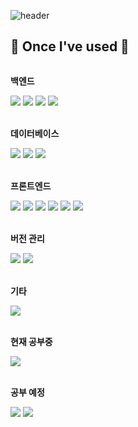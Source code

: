 ![header](https://capsule-render.vercel.app/api?type=Rounded&color=auto&height=120&section=header&text=안녕하세요!%20복영헌입니다&fontSize=50)


## 🔨 Once I've used 🔨
<div style="display:flex; flex-direction:column; align-items:flex-start;">
    <!-- 벡엔드 -->
    <p><strong>백엔드</strong></p>
    <div>
        <img src="https://img.shields.io/badge/Java-007396?style=for-the-badge&logo=Java&logoColor=white"> 
        <img src="https://img.shields.io/badge/JSP-007396?style=for-the-badge&logo=JSP&logoColor=white"> 
        <img src="https://img.shields.io/badge/Spring Boot-6DB33F?style=for-the-badge&logo=spring boot&logoColor=white"> 
        <img src="https://img.shields.io/badge/JPA-6DB33F?style=for-the-badge&logo=JPA&logoColor=white">
    </div>
    <br>
    <!-- 데이타베이스 -->
    <p><strong>데이터베이스</strong></p>
    <div>
        <img src="https://img.shields.io/badge/oracle-F80000?style=for-the-badge&logo=oracle&logoColor=white"> 
        <img src="https://img.shields.io/badge/mysql-4479A1?style=for-the-badge&logo=mysql&logoColor=white"> 
        <img src="https://img.shields.io/badge/firebase-FFCA28?style=for-the-badge&logo=firebase&logoColor=white">
    </div>
    <br>
    <!-- 프론트엔드 -->
    <p><strong>프론트엔드</strong></p>
    <div>
        <img src="https://img.shields.io/badge/html5-E34F26?style=flat-square&logo=html5&logoColor=white"> 
        <img src="https://img.shields.io/badge/css-1572B6?style=flat-square&logo=css3&logoColor=white"> 
        <img src="https://img.shields.io/badge/jquery-0769AD?style=flat-square&logo=jquery&logoColor=white">
        <img src="https://img.shields.io/badge/javascript-F7DF1E?style=flat-square&logo=javascript&logoColor=black"> 
        <img src="https://img.shields.io/badge/bootstrap-7952B3?style=flat-square&logo=bootstrap&logoColor=white">
        <img src="https://img.shields.io/badge/quasar-050A14?style=flat-square&logo=quasar&logoColor=white">
    </div>
  <br>
  <!--버전 관리-->
  <p><strong>버전 관리</strong></p>
    <div>
         <img src="https://img.shields.io/badge/git-F05032?style=flat-square&logo=git&logoColor=white">
        <img src="https://img.shields.io/badge/github-181717?style=flat-square&logo=github&logoColor=white">
  </div>
  <br>
    <!-- 기타-->
    <p><strong>기타</strong></p>
    <div>
        <img src="https://img.shields.io/badge/JSON-7F52FF?style=flat-square&logo=JSON&logoColor=white">

  </div><br>
    <!-- 현재 공부중 및 공부 예 -->
    <p><strong>현재 공부중</strong></p>
    <div>
        <img src="https://img.shields.io/badge/Vue.js-4FC08D?style=flat-square&logo=Vue.js&logoColor=white">
     
</div><br>
  <p><strong>공부 예정</strong></p>
  <div>
     <img src="https://img.shields.io/badge/Spring Security-6DB33F?style=flat-square&logo=Spring Security&logoColor=white">
     <img src="https://img.shields.io/badge/Nuxt.js-00DC82?style=flat-square&logo=Nuxt.js&logoColor=white"> 
</div>
